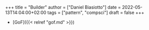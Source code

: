 +++
title = "Builder"
author = ["Daniel Biasiotto"]
date = 2022-05-13T14:04:00+02:00
tags = ["pattern", "compsci"]
draft = false
+++

-   [GoF]({{< relref "gof.md" >}})